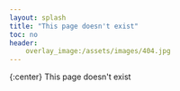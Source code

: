 ```yaml
---
layout: splash
title: "This page doesn't exist"
toc: no
header:
	overlay_image:/assets/images/404.jpg
---
```

{:center} This page doesn't exist
